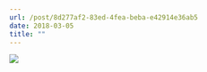 ```yaml
---
url: /post/8d277af2-83ed-4fea-beba-e42914e36ab5
date: 2018-03-05
title: ""
---
```




<img class="img-fluid" src="/1520255831"/>
